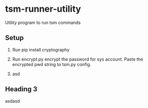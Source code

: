 # tsm-runner-utility

Utility program to run tsm commands

## Setup

1. Run pip install cryptography

2. Run encrypt.py encrypt the password for sys account. Paste the encrypted pwd string to tsm.py config.

3. asd

## Heading 3

asdasd
